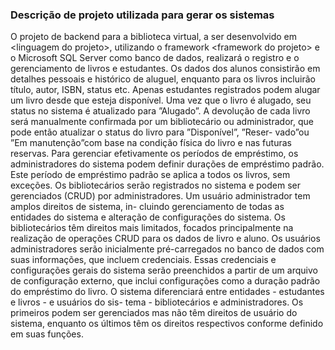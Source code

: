 ### Descrição de projeto utilizada para gerar os sistemas

O projeto de backend para a biblioteca virtual, a ser desenvolvido em \<linguagem do
projeto\>, utilizando o framework \<framework do projeto\> e o Microsoft SQL Server
como banco de dados, realizará o registro e o gerenciamento de livros e estudantes.
Os dados dos alunos consistirão em detalhes pessoais e histórico de aluguel, enquanto
para os livros incluirão título, autor, ISBN, status etc. Apenas estudantes registrados
podem alugar um livro desde que esteja disponível. Uma vez que o livro é alugado,
seu status no sistema é atualizado para ”Alugado”.
A devolução de cada livro será manualmente confirmada por um bibliotecário ou
administrador, que pode então atualizar o status do livro para ”Disponível”, ”Reser-
vado”ou ”Em manutenção”com base na condição física do livro e nas futuras reservas.
Para gerenciar efetivamente os períodos de empréstimo, os administradores do
sistema podem definir durações de empréstimo padrão. Este período de empréstimo
padrão se aplica a todos os livros, sem exceções.
Os bibliotecários serão registrados no sistema e podem ser gerenciados (CRUD)
por administradores. Um usuário administrador tem amplos direitos de sistema, in-
cluindo gerenciamento de todas as entidades do sistema e alteração de configurações
do sistema. Os bibliotecários têm direitos mais limitados, focados principalmente na
realização de operações CRUD para os dados de livro e aluno.
Os usuários administradores serão inicialmente pré-carregados no banco de dados
com suas informações, que incluem credenciais. Essas credenciais e configurações
gerais do sistema serão preenchidos a partir de um arquivo de configuração externo,
que inclui configurações como a duração padrão do empréstimo do livro.
O sistema diferenciará entre entidades - estudantes e livros - e usuários do sis-
tema - bibliotecários e administradores. Os primeiros podem ser gerenciados mas não
têm direitos de usuário do sistema, enquanto os últimos têm os direitos respectivos
conforme definido em suas funções.
